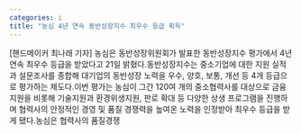 ```yaml
---
categories: i
title: "농심 4년 연속 동반성장지수 최우수 등급 획득"
---
```

[핸드메이커 최나래 기자] 농심은 동반성장위원회가 발표한 동반성장지수 평가에서 4년 연속 최우수 등급을 받았다고 21일 밝혔다.동반성장지수는 중소기업에 대한 지원 실적과 설문조사를 종합해 대기업의 동반성장 노력을 우수, 양호, 보통, 개선 등 4개 등급으로 평가하는 제도다.이번 평가는 농심이 그간 120여 개의 중소협력사를 대상으로 금융지원을 비롯해 기술지원과 환경위생지원, 판로 확대 등 다양한 상생 프로그램을 진행하며 협력사의 안정적인 경영 및 품질 경쟁력을 높여온 노력을 인정받아 최우수 등급을 받게 됐다.농심은 협력사의 품질경쟁